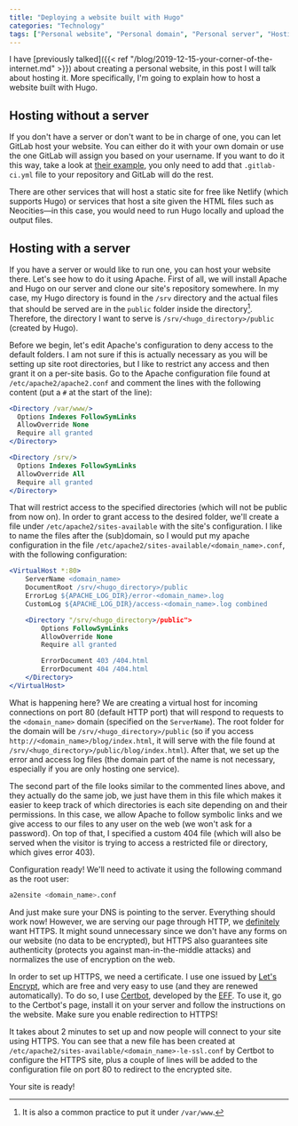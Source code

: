 ```yaml
---
title: "Deploying a website built with Hugo"
categories: "Technology"
tags: ["Personal website", "Personal domain", "Personal server", "Hosting services", "Self-hosting"]
---
```

I have [previously talked]({{< ref "/blog/2019-12-15-your-corner-of-the-internet.md" >}}) about creating a personal website, in this post I will talk about hosting it. More specifically, I'm going to explain how to host a website built with Hugo.

## Hosting without a server

If you don't have a server or don't want to be in charge of one, you can let GitLab host your website. You can either do it with your own domain or use the one GitLab will assign you based on your username. If you want to do it this way, take a look at [their example](https://gitlab.com/pages/hugo), you only need to add that `.gitlab-ci.yml` file to your repository and GitLab will do the rest.

There are other services that will host a static site for free like Netlify (which supports Hugo) or services that host a site given the HTML files such as Neocities—in this case, you would need to run Hugo locally and upload the output files.

## Hosting with a server

If you have a server or would like to run one, you can host your website there. Let's see how to do it using Apache. First of all, we will install Apache and Hugo on our server and clone our site's repository somewhere. In my case, my Hugo directory is found in the `/srv` directory and the actual files that should be served are in the `public` folder inside the directory[^var]. Therefore, the directory I want to serve is `/srv/<hugo_directory>/public` (created by Hugo).

[^var]: It is also a common practice to put it under `/var/www`.

Before we begin, let's edit Apache's configuration to deny access to the default folders. I am not sure if this is actually necessary as you will be setting up site root directories, but I like to restrict any access and then grant it on a per-site basis. Go to the Apache configuration file found at `/etc/apache2/apache2.conf` and comment the lines with the following content (put a `#` at the start of the line):

```apache
<Directory /var/www/>
  Options Indexes FollowSymLinks
  AllowOverride None
  Require all granted
</Directory>

<Directory /srv/>
  Options Indexes FollowSymLinks
  AllowOverride All
  Require all granted
</Directory>
```

That will restrict access to the specified directories (which will not be public from now on). In order to grant access to the desired folder, we'll create a file under `/etc/apache2/sites-available` with the site's configuration. I like to name the files after the (sub)domain, so I would put my apache configuration in the file `/etc/apache2/sites-available/<domain_name>.conf`, with the following configuration:

```apache
<VirtualHost *:80>
    ServerName <domain_name>
    DocumentRoot /srv/<hugo_directory>/public
    ErrorLog ${APACHE_LOG_DIR}/error-<domain_name>.log
    CustomLog ${APACHE_LOG_DIR}/access-<domain_name>.log combined

    <Directory "/srv/<hugo_directory>/public">
        Options FollowSymLinks
        AllowOverride None
        Require all granted

        ErrorDocument 403 /404.html
        ErrorDocument 404 /404.html
    </Directory>
</VirtualHost>
```

What is happening here? We are creating a virtual host for incoming connections on port 80 (default HTTP port) that will respond to requests to the `<domain_name>` domain (specified on the `ServerName`). The root folder for the domain will be `/srv/<hugo_directory>/public` (so if you access `http://<domain_name>/blog/index.html`, it will serve with the file found at `/srv/<hugo_directory>/public/blog/index.html`). After that, we set up the error and access log files (the domain part of the name is not necessary, especially if you are only hosting one service).

The second part of the file looks similar to the commented lines above, and they actually do the same job, we just have them in this file which makes it easier to keep track of which directories is each site depending on and their permissions. In this case, we allow Apache to follow symbolic links and we give access to our files to any user on the web (we won't ask for a password). On top of that, I specified a custom 404 file (which will also be served when the visitor is trying to access a restricted file or directory, which gives error 403).

Configuration ready! We'll need to activate it using the following command as the root user:

```bash
a2ensite <domain_name>.conf
```

And just make sure your DNS is pointing to the server. Everything should work now! However, we are serving our page through HTTP, we [definitely](https://doesmysiteneedhttps.com/) want HTTPS. It might sound unnecessary since we don't have any forms on our website (no data to be encrypted), but HTTPS also guarantees site authenticity (protects you against man-in-the-middle attacks) and normalizes the use of encryption on the web.

In order to set up HTTPS, we need a certificate. I use one issued by [Let's Encrypt](https://letsencrypt.org), which are free and very easy to use (and they are renewed automatically). To do so, I use [Certbot](https://certbot.eff.org/), developed by the [EFF](https://www.eff.org/). To use it, go to the Certbot's page, install it on your server and follow the instructions on the website. Make sure you enable redirection to HTTPS!

It takes about 2 minutes to set up and now people will connect to your site using HTTPS. You can see that a new file has been created at `/etc/apache2/sites-available/<domain_name>-le-ssl.conf` by Certbot to configure the HTTPS site, plus a couple of lines will be added to the configuration file on port 80 to redirect to the encrypted site.

Your site is ready!
